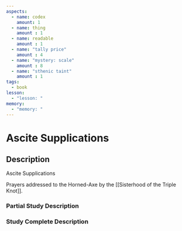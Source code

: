 ```yaml
---
aspects: 
  - name: codex
    amount: 1
  - name: thing
    amount : 1
  - name: readable
    amount : 1
  - name: "tally price"
    amount : 4
  - name: "mystery: scale"
    amount : 8
  - name: "sthenic taint"
    amount : 1
tags:
  - book
lesson:
  - "lesson: "
memory:
  - "memory: "
---
```


# Ascite Supplications

## Description
Ascite Supplications

Prayers addressed to the Horned-Axe by the [[Sisterhood of the Triple Knot]].
### Partial Study Description

### Study Complete Description
